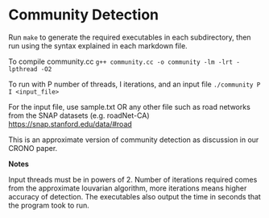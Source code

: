 Community Detection
=======================

Run ```make``` to generate the required executables in each subdirectory, then run using the syntax explained in each markdown file.

To compile community.cc
   ```g++ community.cc -o community -lm -lrt -lpthread -O2```

To run with P number of threads, I iterations, and an input file
   ```./community P I <input_file>```

  For the input file, use sample.txt
  OR any other file such as road networks from the SNAP datasets (e.g. roadNet-CA)
  https://snap.stanford.edu/data/#road

This is an approximate version of community detection as discussion in our CRONO paper.

**Notes**

Input threads must be in powers of 2.
Number of iterations required comes from the approximate louvarian algorithm, more iterations means higher accuracy of detection.
The executables also output the time in seconds that the program took to run.
